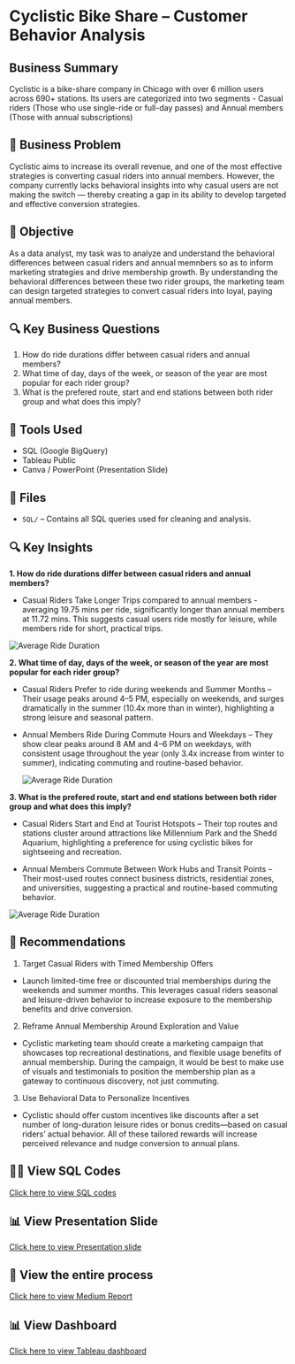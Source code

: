 # Cyclistic Bike Share – Customer Behavior Analysis

## Business Summary
Cyclistic is a bike-share company in Chicago with over 6 million users across 690+ stations. Its users are categorized into two segments - Casual riders (Those who use single-ride or full-day passes) and Annual members (Those with annual subscriptions)

## 🚨 Business Problem 

Cyclistic aims to increase its overall revenue, and one of the most effective strategies is converting casual riders into annual members. However, the company currently lacks behavioral insights into why casual users are not making the switch — thereby creating a gap in its ability to develop targeted and effective conversion strategies.

## 🎯 Objective
As a data analyst, my task was to analyze and understand the behavioral differences between casual riders and annual memnbers so as to inform marketing strategies and drive membership growth. By understanding the behavioral differences between these two rider groups, the marketing team can design targeted strategies to convert casual riders into loyal, paying annual members.

## 🔍 Key Business Questions
1. How do ride durations differ between casual riders and annual members?
2. What time of day, days of the week, or season of the year are most popular for each rider group?
3. What is the prefered route, start and end stations between both rider group and what does this imply?

## 🧰 Tools Used
- SQL (Google BigQuery)
- Tableau Public
- Canva / PowerPoint (Presentation Slide)

## 📁 Files
- `SQL/` – Contains all SQL queries used for cleaning and analysis.

## 🔍 Key Insights
**1. How do ride durations differ between casual riders and annual members?**
   - Casual Riders Take Longer Trips compared to annual members - averaging 19.75 mins per ride, significantly longer than annual members at 11.72 mins. This suggests casual users ride mostly for leisure, while members ride for short, practical trips.

![Average Ride Duration](avg_ride_duration.png)

**2. What time of day, days of the week, or season of the year are most popular for each rider group?**
   - Casual Riders Prefer to ride during weekends and Summer Months – Their usage peaks around 4–5 PM, especially on weekends, and surges dramatically in the summer (10.4x more than in winter), highlighting a strong leisure and seasonal pattern.
     
   - Annual Members Ride During Commute Hours and Weekdays – They show clear peaks around 8 AM and 4–6 PM on weekdays, with consistent usage throughout the year (only 3.4x increase from winter to summer), indicating commuting and routine-based behavior.

     ![Average Ride Duration](avg_ride_duration.png)

**3. What is the prefered route, start and end stations between both rider group and what does this imply?**
   - Casual Riders Start and End at Tourist Hotspots – Their top routes and stations cluster around attractions like Millennium Park and the Shedd Aquarium, highlighting a preference for using cyclistic bikes for sightseeing and recreation.
     
   - Annual Members Commute Between Work Hubs and Transit Points – Their most-used routes connect business districts, residential zones, and universities, suggesting a practical and routine-based commuting behavior.

![Average Ride Duration](avg_ride_duration.png)

## 🎯 Recommendations
1. Target Casual Riders with Timed Membership Offers
- Launch limited-time free or discounted trial memberships during the weekends and summer months. This leverages casual riders seasonal and leisure-driven behavior to increase exposure to the membership benefits and drive conversion.

2. Reframe Annual Membership Around Exploration and Value
- Cyclistic marketing team should create a marketing campaign that showcases top recreational destinations, and flexible usage benefits of annual membership. During the campaign, it would be best to make use of visuals and testimonials to position the membership plan as a gateway to continuous discovery, not just commuting.

3. Use Behavioral Data to Personalize Incentives
- Cyclistic should offer custom incentives like discounts after a set number of long-duration leisure rides or bonus credits—based on casual riders’ actual behavior. All of these tailored rewards will increase perceived relevance and nudge conversion to annual plans.

## 🧑‍💻 View SQL Codes 
[Click here to view SQL codes](https://github.com/tos-in1/Case_Study-Cyclistic_Bike_Share/tree/master/SQL)

## 📊 View Presentation Slide
[Click here to view Presentation slide](https://www.canva.com/design/DAGndjK9rVo/dqVnQuEHYucn_N_ht108oA/view?utm_content=DAGndjK9rVo&utm_campaign=share_your_design&utm_medium=link2&utm_source=shareyourdesignpanel)

## 📝 View the entire process 
[Click here to view Medium Report](https://medium.com/@tosin.folorunso01/unlocking-membership-growth-converting-casual-riders-into-annual-members-1e305e2db007)

## 📊 View Dashboard
[Click here to view Tableau dashboard](https://public.tableau.com/views/CyclisticBikeShareDashboard_17471525247210/Dashboard1-When?:language=en-US&:sid=&:redirect=auth&:display_count=n&:origin=viz_share_link)






